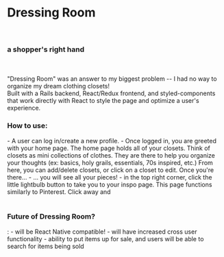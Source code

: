 <h1>Dressing Room</h1>
<br>
<h3>a shopper's right hand</h3>
<br>
<br>
"Dressing Room" was an answer to my biggest problem -- I had no way to organize my dream clothing closets!
<br>
Built with a Rails backend, React/Redux frontend, and styled-components that work directly with React to style the page and optimize a user's experience. 
<br>
<h3>How to use:</h3>
  - A user can log in/create a new profile. 
  - Once logged in, you are greeted with your home page. The home page holds all of your closets. Think of closets as mini collections of clothes. They are there to help you organize your thoughts (ex: basics, holy grails, essentials, 70s inspired, etc.) From here, you can add/delete closets, or click on a closet to edit. Once you're there...
  - ... you will see all your pieces! 
  - in the top right corner, click the little lightbulb button to take you to your inspo page. This page functions similarly to Pinterest. Click away and 
<br>
<br>


<h3>Future of Dressing Room?</h3>:
  - will be React Native compatible!
  - will have increased cross user functionality
        - ability to put items up for sale, and users will be able to search for items being sold  
